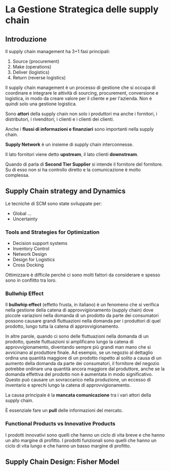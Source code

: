 # La Gestione Strategica delle supply chain

## Introduzione

Il supply chain management ha 3+1 fasi principali:

1. Source (procurement)
2. Make (operations)
3. Deliver (logistics)
4. Return (reverse logistics)

Il supply chain management è un processo di gestione che si occupa di coordinare e integrare le attività di sourcing, procurement, conversione e logistica, in modo da creare valore per il cliente e per l'azienda. Non è quindi solo una gestione logistica.

Sono **attori** della supply chain non solo i produttori ma anche i fornitori, i distributori, i rivenditori, i clienti e i clienti dei clienti.

Anche i **flussi di informazioni e finanziari** sono importanti nella supply chain.

**Supply Network** è un insieme di supply chain interconnesse.

Il lato fornitori viene detto **upstream**, il lato clienti **downstream**.

Quando di parla di **Second Tier Supplier** si intende il fornitore del fornitore. Su di esso non si ha controllo diretto e la comunicazione è molto complessa.

## Supply Chain strategy and Dynamics

Le tecniche di SCM sono state sviluppate per:

- Global ...
- Uncertainty

### Tools and Strategies for Optimization

- Decision support systems
- Inventory Control
- Network Design
- Design for Logistics
- Cross Docking

Ottimizzare è difficile perché ci sono molti fattori da considerare e spesso sono in conflitto tra loro.

### Bullwhip Effect

Il **bullwhip effect** (effetto frusta, in italiano) è un fenomeno che si verifica nella gestione della catena di approvvigionamento (supply chain) dove piccole variazioni nella domanda di un prodotto da parte dei consumatori possono causare grandi fluttuazioni nella domanda per i produttori di quel prodotto, lungo tutta la catena di approvvigionamento.

In altre parole, quando ci sono delle fluttuazioni nella domanda di un prodotto, queste fluttuazioni si amplificano lungo la catena di approvvigionamento, diventando sempre più grandi man mano che si avvicinano al produttore finale. Ad esempio, se un negozio al dettaglio ordina una quantità maggiore di un prodotto rispetto al solito a causa di un aumento della domanda da parte dei consumatori, il fornitore del negozio potrebbe ordinare una quantità ancora maggiore dal produttore, anche se la domanda effettiva del prodotto non è aumentata in modo significativo. Questo può causare un sovraccarico nella produzione, un eccesso di inventario e sprechi lungo la catena di approvvigionamento.

La causa principale è la **mancata comunicazione** tra i vari attori della supply chain.

È essenziale fare un **pull** delle informazioni del mercato.

### Functional Products vs Innovative Products

I prodotti innovativi sono quelli che hanno un ciclo di vita breve e che hanno un alto margine di profitto. I prodotti funzionali sono quelli che hanno un ciclo di vita lungo e che hanno un basso margine di profitto.

## Supply Chain Design: Fisher Model
